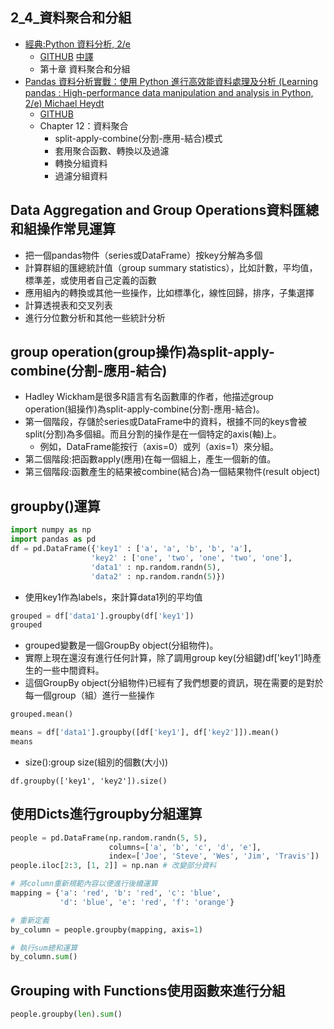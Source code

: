 ## 2_4_資料聚合和分組
- [經典:Python 資料分析, 2/e](https://www.tenlong.com.tw/products/9789864769254)
  - [GITHUB](https://github.com/wesm/pydata-book) [中譯](https://github.com/LearnXu/pydata-notebook/tree/master/)
  - 第十章 資料聚合和分組
- [Pandas 資料分析實戰：使用 Python 進行高效能資料處理及分析 (Learning pandas : High-performance data manipulation and analysis in Python, 2/e) Michael Heydt ](https://www.tenlong.com.tw/products/9789864343898)
  - [GITHUB](https://github.com/PacktPublishing/Learning-Pandas-Second-Edition) 
  - Chapter 12：資料聚合
    - split-apply-combine(分割-應用-結合)模式
    - 套用聚合函數、轉換以及過濾
    - 轉換分組資料
    - 過濾分組資料
 
 ## Data Aggregation and Group Operations資料匯總和組操作常見運算
 - 把一個pandas物件（series或DataFrame）按key分解為多個
 - 計算群組的匯總統計值（group summary statistics），比如計數，平均值，標準差，或使用者自己定義的函數
 - 應用組內的轉換或其他一些操作，比如標準化，線性回歸，排序，子集選擇
 - 計算透視表和交叉列表
 - 進行分位數分析和其他一些統計分析
 
 ## group operation(group操作)為split-apply-combine(分割-應用-結合)
 - Hadley Wickham是很多R語言有名函數庫的作者，他描述group operation(組操作)為split-apply-combine(分割-應用-結合)。
 - 第一個階段，存儲於series或DataFrame中的資料，根據不同的keys會被split(分割)為多個組。而且分割的操作是在一個特定的axis(軸)上。
   - 例如，DataFrame能按行（axis=0）或列（axis=1）來分組。
 - 第二個階段:把函數apply(應用)在每一個組上，產生一個新的值。
 - 第三個階段:函數產生的結果被combine(結合)為一個結果物件(result object)
 
 ## groupby()運算
 ```python
import numpy as np
import pandas as pd
df = pd.DataFrame({'key1' : ['a', 'a', 'b', 'b', 'a'],
                   'key2' : ['one', 'two', 'one', 'two', 'one'], 
                   'data1' : np.random.randn(5), 
                   'data2' : np.random.randn(5)})
 ```
 - 使用key1作為labels，來計算data1列的平均值 
 ```python
 grouped = df['data1'].groupby(df['key1'])
 grouped 
 ```
- grouped變數是一個GroupBy object(分組物件)。
- 實際上現在還沒有進行任何計算，除了調用group key(分組鍵)df['key1']時產生的一些中間資料。
- 這個GroupBy object(分組物件)已經有了我們想要的資訊，現在需要的是對於每一個group（組）進行一些操作
 
 ```python
 grouped.mean()
 ```
 
 ```python
means = df['data1'].groupby([df['key1'], df['key2']]).mean()
means
 ```
- size():group size(組別的個數(大小))
```
df.groupby(['key1', 'key2']).size()
```

## 使用Dicts進行groupby分組運算
```python
people = pd.DataFrame(np.random.randn(5, 5),
                      columns=['a', 'b', 'c', 'd', 'e'],
                      index=['Joe', 'Steve', 'Wes', 'Jim', 'Travis'])
people.iloc[2:3, [1, 2]] = np.nan # 改變部分資料

# 將column重新規範內容以便進行後續運算
mapping = {'a': 'red', 'b': 'red', 'c': 'blue',
           'd': 'blue', 'e': 'red', 'f': 'orange'}

# 重新定義
by_column = people.groupby(mapping, axis=1)

# 執行sum總和運算
by_column.sum()
```

## Grouping with Functions使用函數來進行分組
```python
people.groupby(len).sum()
```
